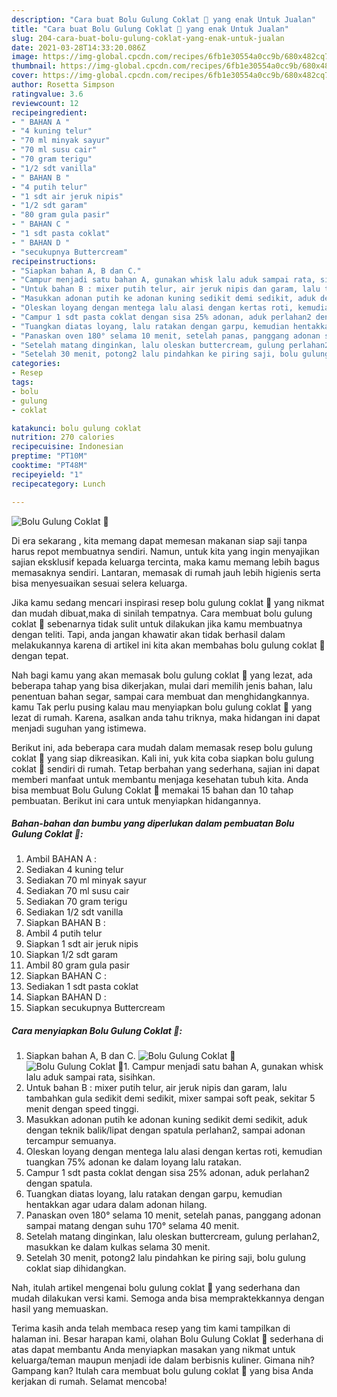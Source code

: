 ```yaml
---
description: "Cara buat Bolu Gulung Coklat 🌻 yang enak Untuk Jualan"
title: "Cara buat Bolu Gulung Coklat 🌻 yang enak Untuk Jualan"
slug: 204-cara-buat-bolu-gulung-coklat-yang-enak-untuk-jualan
date: 2021-03-28T14:33:20.086Z
image: https://img-global.cpcdn.com/recipes/6fb1e30554a0cc9b/680x482cq70/bolu-gulung-coklat-🌻-foto-resep-utama.jpg
thumbnail: https://img-global.cpcdn.com/recipes/6fb1e30554a0cc9b/680x482cq70/bolu-gulung-coklat-🌻-foto-resep-utama.jpg
cover: https://img-global.cpcdn.com/recipes/6fb1e30554a0cc9b/680x482cq70/bolu-gulung-coklat-🌻-foto-resep-utama.jpg
author: Rosetta Simpson
ratingvalue: 3.6
reviewcount: 12
recipeingredient:
- " BAHAN A "
- "4 kuning telur"
- "70 ml minyak sayur"
- "70 ml susu cair"
- "70 gram terigu"
- "1/2 sdt vanilla"
- " BAHAN B "
- "4 putih telur"
- "1 sdt air jeruk nipis"
- "1/2 sdt garam"
- "80 gram gula pasir"
- " BAHAN C "
- "1 sdt pasta coklat"
- " BAHAN D "
- "secukupnya Buttercream"
recipeinstructions:
- "Siapkan bahan A, B dan C."
- "Campur menjadi satu bahan A, gunakan whisk lalu aduk sampai rata, sisihkan."
- "Untuk bahan B : mixer putih telur, air jeruk nipis dan garam, lalu tambahkan gula sedikit demi sedikit, mixer sampai soft peak, sekitar 5 menit dengan speed tinggi."
- "Masukkan adonan putih ke adonan kuning sedikit demi sedikit, aduk dengan teknik balik/lipat dengan spatula perlahan2, sampai adonan tercampur semuanya."
- "Oleskan loyang dengan mentega lalu alasi dengan kertas roti, kemudian tuangkan 75% adonan ke dalam loyang lalu ratakan."
- "Campur 1 sdt pasta coklat dengan sisa 25% adonan, aduk perlahan2 dengan spatula."
- "Tuangkan diatas loyang, lalu ratakan dengan garpu, kemudian hentakkan agar udara dalam adonan hilang."
- "Panaskan oven 180° selama 10 menit, setelah panas, panggang adonan sampai matang dengan suhu 170° selama 40 menit."
- "Setelah matang dinginkan, lalu oleskan buttercream, gulung perlahan2, masukkan ke dalam kulkas selama 30 menit."
- "Setelah 30 menit, potong2 lalu pindahkan ke piring saji, bolu gulung coklat siap dihidangkan."
categories:
- Resep
tags:
- bolu
- gulung
- coklat

katakunci: bolu gulung coklat 
nutrition: 270 calories
recipecuisine: Indonesian
preptime: "PT10M"
cooktime: "PT48M"
recipeyield: "1"
recipecategory: Lunch

---
```



![Bolu Gulung Coklat 🌻](https://img-global.cpcdn.com/recipes/6fb1e30554a0cc9b/680x482cq70/bolu-gulung-coklat-🌻-foto-resep-utama.jpg)

Di era  sekarang , kita memang dapat memesan makanan siap saji tanpa harus repot membuatnya sendiri. Namun, untuk kita yang ingin menyajikan sajian eksklusif kepada keluarga tercinta, maka kamu memang lebih bagus memasaknya sendiri. Lantaran, memasak di rumah jauh lebih higienis serta bisa menyesuaikan sesuai selera keluarga.

Jika kamu sedang mencari inspirasi resep bolu gulung coklat 🌻 yang nikmat dan mudah dibuat,maka di sinilah tempatnya. Cara membuat bolu gulung coklat 🌻  sebenarnya tidak sulit untuk dilakukan jika kamu membuatnya dengan teliti. Tapi, anda jangan khawatir akan tidak berhasil dalam melakukannya 
karena di artikel ini kita akan membahas bolu gulung coklat 🌻 dengan tepat.  



Nah bagi kamu yang akan memasak bolu gulung coklat 🌻 yang lezat, ada beberapa tahap yang bisa dikerjakan, mulai dari memilih jenis bahan, lalu penentuan bahan segar, sampai cara membuat dan menghidangkannya. kamu Tak perlu pusing kalau mau menyiapkan bolu gulung coklat 🌻 yang lezat di rumah. Karena, asalkan anda  tahu triknya, maka hidangan ini dapat menjadi suguhan yang istimewa.

Berikut ini, ada beberapa cara mudah dalam memasak resep bolu gulung coklat 🌻 yang siap dikreasikan. Kali ini, yuk kita coba siapkan bolu gulung coklat 🌻 sendiri di rumah. Tetap berbahan yang sederhana, sajian ini dapat memberi manfaat untuk membantu menjaga kesehatan tubuh kita. Anda bisa membuat Bolu Gulung Coklat 🌻 memakai 15 bahan dan 10 tahap pembuatan. Berikut ini cara untuk menyiapkan hidangannya.

<!--inarticleads1-->

##### Bahan-bahan dan bumbu yang diperlukan dalam pembuatan Bolu Gulung Coklat 🌻:

1. Ambil  BAHAN A :
1. Sediakan 4 kuning telur
1. Sediakan 70 ml minyak sayur
1. Sediakan 70 ml susu cair
1. Sediakan 70 gram terigu
1. Sediakan 1/2 sdt vanilla
1. Siapkan  BAHAN B :
1. Ambil 4 putih telur
1. Siapkan 1 sdt air jeruk nipis
1. Siapkan 1/2 sdt garam
1. Ambil 80 gram gula pasir
1. Siapkan  BAHAN C :
1. Sediakan 1 sdt pasta coklat
1. Siapkan  BAHAN D :
1. Siapkan secukupnya Buttercream




<!--inarticleads2-->

##### Cara menyiapkan Bolu Gulung Coklat 🌻:

1. Siapkan bahan A, B dan C.
<img src="https://img-global.cpcdn.com/steps/556fe8cc84bf10d1/160x128cq70/bolu-gulung-coklat-🌻-langkah-memasak-1-foto.jpg" alt="Bolu Gulung Coklat 🌻"><img src="https://img-global.cpcdn.com/steps/5678b3b4e4199de4/160x128cq70/bolu-gulung-coklat-🌻-langkah-memasak-1-foto.jpg" alt="Bolu Gulung Coklat 🌻">1. Campur menjadi satu bahan A, gunakan whisk lalu aduk sampai rata, sisihkan.
1. Untuk bahan B : mixer putih telur, air jeruk nipis dan garam, lalu tambahkan gula sedikit demi sedikit, mixer sampai soft peak, sekitar 5 menit dengan speed tinggi.
1. Masukkan adonan putih ke adonan kuning sedikit demi sedikit, aduk dengan teknik balik/lipat dengan spatula perlahan2, sampai adonan tercampur semuanya.
1. Oleskan loyang dengan mentega lalu alasi dengan kertas roti, kemudian tuangkan 75% adonan ke dalam loyang lalu ratakan.
1. Campur 1 sdt pasta coklat dengan sisa 25% adonan, aduk perlahan2 dengan spatula.
1. Tuangkan diatas loyang, lalu ratakan dengan garpu, kemudian hentakkan agar udara dalam adonan hilang.
1. Panaskan oven 180° selama 10 menit, setelah panas, panggang adonan sampai matang dengan suhu 170° selama 40 menit.
1. Setelah matang dinginkan, lalu oleskan buttercream, gulung perlahan2, masukkan ke dalam kulkas selama 30 menit.
1. Setelah 30 menit, potong2 lalu pindahkan ke piring saji, bolu gulung coklat siap dihidangkan.




Nah, itulah artikel mengenai  bolu gulung coklat 🌻  yang sederhana dan mudah dilakukan versi kami. Semoga anda bisa mempraktekkannya dengan hasil yang memuaskan. 

Terima kasih anda telah membaca resep yang tim kami tampilkan di halaman ini. Besar harapan kami, olahan  Bolu Gulung Coklat 🌻 sederhana di atas dapat membantu Anda menyiapkan masakan yang nikmat untuk keluarga/teman maupun menjadi ide dalam berbisnis kuliner. Gimana nih? Gampang kan? Itulah cara membuat bolu gulung coklat 🌻 yang bisa Anda kerjakan di rumah. Selamat mencoba!

